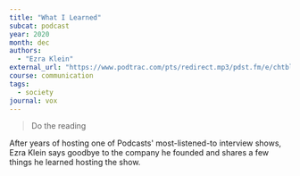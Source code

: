 ```yaml
---
title: "What I Learned"
subcat: podcast
year: 2020
month: dec
authors:
  - "Ezra Klein"
external_url: "https://www.podtrac.com/pts/redirect.mp3/pdst.fm/e/chtbl.com/track/524GE/traffic.megaphone.fm/VMP2770632294.mp3?updated=1608413849"
course: communication
tags:
  - society
journal: vox
---
```


> Do the reading

After years of hosting one of Podcasts' most-listened-to interview shows, Ezra Klein says goodbye to the company he founded and shares a few things he learned hosting the show.
